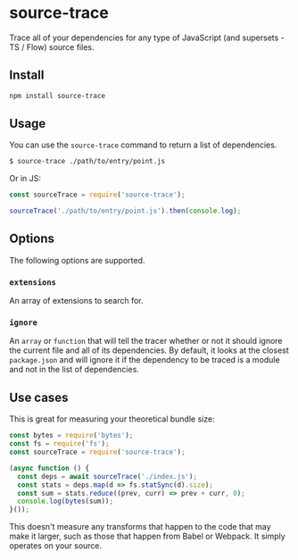 # source-trace

Trace all of your dependencies for any type of JavaScript (and supersets - TS / Flow) source files.

## Install

```sh
npm install source-trace
```

## Usage

You can use the `source-trace` command to return a list of dependencies.

```sh
$ source-trace ./path/to/entry/point.js
```

Or in JS:

```js
const sourceTrace = require('source-trace');

sourceTrace('./path/to/entry/point.js').then(console.log);
```

## Options

The following options are supported.

### `extensions`

An array of extensions to search for.

### `ignore`

An `array` or `function` that will tell the tracer whether or not it should ignore the current file and all of its dependencies. By default, it looks at the closest `package.json` and will ignore it if the dependency to be traced is a module and not in the list of dependencies.

## Use cases

This is great for measuring your theoretical bundle size:

```js
const bytes = require('bytes');
const fs = require('fs');
const sourceTrace = require('source-trace');

(async function () {
  const deps = await sourceTrace('./index.js');
  const stats = deps.map(d => fs.statSync(d).size);
  const sum = stats.reduce((prev, curr) => prev + curr, 0);
  console.log(bytes(sum));
}());
```

This doesn't measure any transforms that happen to the code that may make it larger, such as those that happen from Babel or Webpack. It simply operates on your source.
